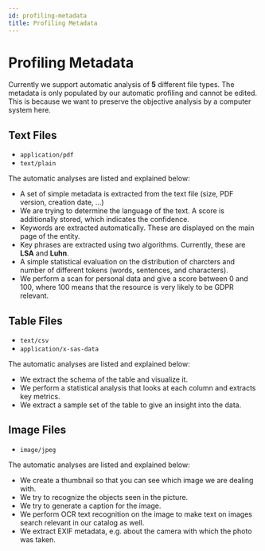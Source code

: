 ```yaml
---
id: profiling-metadata
title: Profiling Metadata
---
```


# Profiling Metadata

Currently we support automatic analysis of **5** different file types.
The metadata is only populated by our automatic profiling and cannot be edited.
This is because we want to preserve the objective analysis by a computer system here.

## Text Files

+ `application/pdf`
+ `text/plain`

The automatic analyses are listed and explained below:

+ A set of simple metadata is extracted from the text file (size, PDF version, creation date, ...)
+ We are trying to determine the language of the text. A score is additionally stored, which indicates the confidence.
+ Keywords are extracted automatically. These are displayed on the main page of the entity.
+ Key phrases are extracted using two algorithms. Currently, these are **LSA** and **Luhn**.
+ A simple statistical evaluation on the distribution of charcters and number of different tokens (words, sentences, and characters).
+ We perform a scan for personal data and give a score between 0 and 100, where 100 means that the resource is very likely to be GDPR relevant.

<!-- <div class="flex justify-center">
    <img class="rounded-lg" :src="$withBase('/assets/screenshots/details/profiling_text.png')" alt="DIVA Text Profiling">
</div> -->

## Table Files

+ `text/csv`
+ `application/x-sas-data`

The automatic analyses are listed and explained below:

+ We extract the schema of the table and visualize it.
+ We perform a statistical analysis that looks at each column and extracts key metrics.
+ We extract a sample set of the table to give an insight into the data.

<!-- <div class="flex justify-center">
    <img class="rounded-lg" :src="$withBase('/assets/screenshots/details/profiling_tabledata.png')" alt="DIVA Table Data Profiling">
</div>

<div class="flex justify-center">
    <img class="rounded-lg" :src="$withBase('/assets/screenshots/details/tabledata_sample.png')" alt="DIVA Table Data Sample">
</div> -->

## Image Files

+ `image/jpeg`

The automatic analyses are listed and explained below:

+ We create a thumbnail so that you can see which image we are dealing with.
+ We try to recognize the objects seen in the picture.
+ We try to generate a caption for the image.
+ We perform OCR text recognition on the image to make text on images search relevant in our catalog as well.
+ We extract EXIF metadata, e.g. about the camera with which the photo was taken.

<!-- <div class="flex justify-center">
    <img class="rounded-lg" :src="$withBase('/assets/screenshots/details/profiling_images.png')" alt="DIVA Image Profiling">
</div> -->
